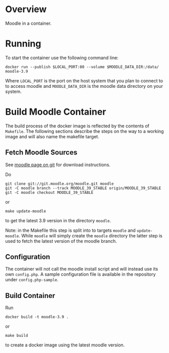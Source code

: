 # Overview

Moodle in a container.

# Running

To start the container use the following command line:

```
docker run --publish $LOCAL_PORT:80 --volume $MOODLE_DATA_DIR:/data/ moodle-3.9
```

Where `LOCAL_PORT` is the port on the host system that you plan to connect to
to access moodle and `MOODLE_DATA_DIR` is the moodle data directory on your
system.

# Build Moodle Container

The build process of the docker image is reflected by the contents of
`Makefile`. The following sections describe the steps on the way to a
working image and will also name the makefile target.

## Fetch Moodle Sources

See [moodle page on git](https://docs.moodle.org/39/en/Git_for_Administrators)
for download instructions.

Do

```
git clone git://git.moodle.org/moodle.git moodle
git -C moodle branch --track MOODLE_39_STABLE origin/MOODLE_39_STABLE
git -C moodle checkout MOODLE_39_STABLE

```

or

```
make update-moodle
```

to get the latest 3.9 version in the directory `moodle`.

Note: in the Makefile this step is split into to targets `moodle` and
`update-moodle`. While `moodle` will simply create the `moodle` directory
the latter step is used to fetch the latest version of the moodle branch.

## Configuration

The container will not call the moodle install script and will instead use its
own `config.php`. A sample configuration file is available in the repository
under `config.php-sample`.

## Build Container

Run

```
docker build -t moodle-3.9 .
```

or

```
make build
```

to create a docker image using the latest moodle version.
